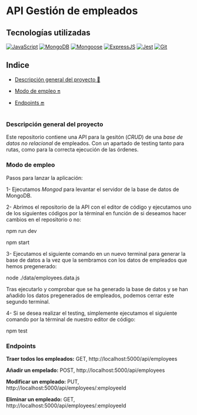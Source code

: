 # API Gestión de empleados

## Tecnologías utilizadas
[![JavaScript](https://img.shields.io/badge/JavaScript-F7DF1E?logo=javascript&logoColor=000&style=flat)](https://developer.mozilla.org/en-US/docs/Web/JavaScript) [![MongoDB](https://img.shields.io/badge/MongoDB-47A248?logo=mongodb&logoColor=fff&style=flat)](https://www.mongodb.com/docs/) [![Mongoose](https://img.shields.io/badge/Mongoose-800?logo=mongoose&logoColor=fff&style=flat)](https://mongoosejs.com/docs/) [![ExpressJS](https://img.shields.io/badge/Express-000?logo=express&logoColor=fff&style=flat)](https://expressjs.com/) [![Jest](https://img.shields.io/badge/Jest-C21325?logo=jest&logoColor=fff&style=flat)](https://jestjs.io/es-ES/docs/getting-started) [![Git](https://img.shields.io/badge/Git-F05032?logo=git&logoColor=fff&style=flat)](https://developer.mozilla.org/en-US/docs/Glossary/Git)

## Indice 

- [Descripción general del proyecto :speech_balloon:](#descripción-general-del-proyecto)

- [Modo de empleo :on:](#modo-de-empleo)

- [Endpoints :end:](#endpoints)   

#

### Descripción general del proyecto

Este repositorio contiene una API para la gesitón (*CRUD*) de una *base de datos no relacional* de empleados. Con un apartado de testing tanto para rutas, como para la correcta ejecución de las órdenes.

### Modo de empleo

Pasos para lanzar la aplicación:

1- Ejecutamos *Mongod* para levantar el servidor de la base de datos de MongoDB.

2- Abrimos el repositorio de la API con el editor de código y ejecutamos uno de los siguientes códigos por la términal en función de si deseamos hacer cambios en el repositorio o no:

npm run dev

npm start

3- Ejecutamos el siguiente comando en un nuevo terminal para generar la base de datos a la vez que la sembramos con los datos de empleados que hemos pregenerado:

node ./data/employees.data.js

Tras ejecutarlo y comprobar que se ha generado la base de datos y se han añadido los datos pregenerados de empleados, podemos cerrar este segundo terminal.

4- Si se desea realizar el testing, simplemente ejecutamos el siguiente comando por la términal de nuestro editor de código:

npm test

### Endpoints

**Traer todos los empleados:** GET, http://localhost:5000/api/employees

**Añadir un empelado:** POST, http://localhost:5000/api/employees

**Modificar un empleado:** PUT, http://localhost:5000/api/employees/:employeeId

**Eliminar un empleado:** GET, http://localhost:5000/api/employees/:employeeId

